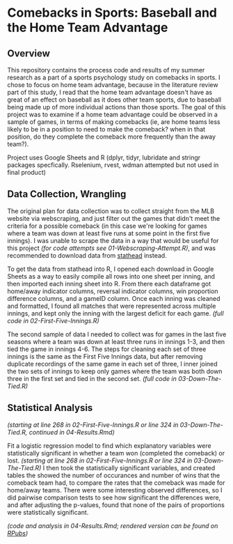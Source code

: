 # Comebacks in Sports: Baseball and the Home Team Advantage 

## Overview
This repository contains the process code and results of my summer research as a part of a sports psychology study on comebacks in sports. I chose to focus on home team advantage, because in the literature review part of this study, I read that the home team advantage doesn't have as great of an effect on baseball as it does other team sports, due to baseball being made up of more individual actions than those sports. The goal of this project was to examine if a home team advantage could be observed in a sample of games, in terms of making comebacks (ie, are home teams less likely to be in a position to need to make the comeback? when in that position, do they complete the comeback more frequently than the away team?). 

Project uses Google Sheets and R (dplyr, tidyr, lubridate and stringr packages specfically. Rselenium, rvest, wdman attempted but not used in final product)

## Data Collection, Wrangling
The original plan for data collection was to collect straight from the MLB website via webscraping, and just filter out the games that didn't meet the criteria for a possible comeback (in this case we're looking for games where a team was down at least five runs at some point in the first five innings). I was unable to scrape the data in a way that would be useful for this project *(for code attempts see 01-Webscraping-Attempt.R)*, and was recommended to download data from [stathead](https://stathead.com/baseball/team-batting-game-finder.cgi?request=1&order_by=date&timeframe=seasons&year_min=2020&year_max=2025&score_since=thru&score_period=5&score_margin_comp=lt&score_margin_val=-5)
 instead. 

 To get the data from stathead into R, I opened each download in Google Sheets as a way to easily compile all rows into one sheet per inning, and then imported each inning sheet into R. From there each dataframe got home/away indicator columns, reversal indicator columns, win proportion difference columns, and a gameID column. Once each inning was cleaned and formatted, I found all matches that were represented across multiple innings, and kept only the inning with the largest deficit for each game. *(full code in 02-First-Five-Innings.R)*

 The second sample of data I needed to collect was for games in the last five seasons where a team was down at least three runs in innings 1-3, and then tied the game in innings 4-6. The steps for cleaning each set of three innings is the same as the First Five Innings data, but after removing duplicate recordings of the same game in each set of three, I inner joined the two sets of innings to keep only games where the team was both down three in the first set and tied in the second set. *(full code in 03-Down-The-Tied.R)*

## Statistical Analysis
*(starting at line 268 in 02-First-Five-Innings.R or line 324 in 03-Down-The-Tied.R, continued in 04-Results.Rmd)*

Fit a logistic regression model to find which explanatory variables were statistically significant in whether a team won (completed the comeback) or lost. *(starting at line 268 in 02-First-Five-Innings.R or line 324 in 03-Down-The-Tied.R)* I then took the statistically significant variables, and created tables the showed the number of occurances and number of wins that the comeback team had, to compare the rates that the comeback was made for home/away teams. There were some interesting observed differences, so I did pairwise comparison tests to see how significant the differences were, and after adjusting the p-values, found that none of the pairs of proportions were statistically significant. 

*(code and analysis in 04-Results.Rmd; rendered version can be found on [RPubs](https://rpubs.com/sd-karim/1326285))*


